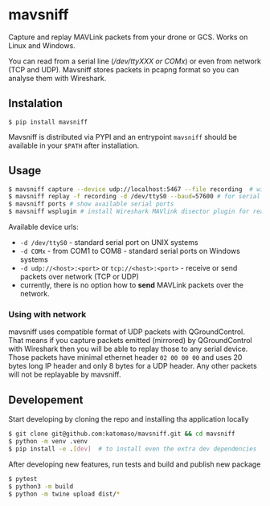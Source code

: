 # mavsniff

Capture and replay MAVLink packets from your drone or GCS. Works on Linux and Windows.

You can read from a serial line (_/dev/ttyXXX or COMx_) or even from network (TCP and UDP). Mavsniff stores packets in pcapng format so you can analyse them with Wireshark.

## Instalation

```$ pip install mavsniff```

Mavsniff is distributed via PYPI and an entrypoint `mavsniff` should be available in your `$PATH` after installation.

## Usage

```bash
$ mavsniff capture --device udp://localhost:5467 --file recording  # will append .pcapng to the file name autom7y
$ mavsniff replay -f recording -d /dev/ttyS0 --baud=57600 # for serial line, specify baud if different from 115200
$ mavsniff ports # show available serial ports
$ mavsniff wsplugin # install Wireshark MAVlink disector plugin for reading Mavlink packets
```

Available device urls:
 * `-d /dev/ttyS0` - standard serial port on UNIX systems
 * `-d COMx` - from COM1 to COM8 - standard serial ports on Windows systems
 * `-d udp://<host>:<port>` or `tcp://<host>:<port>` - receive or send packets over network (TCP or UDP)
 * currently, there is no option how to **send** MAVLink packets over the network.

### Using with network

mavsniff uses compatible format of UDP packets with QGroundControl. That means if you capture packets
emitted (mirrored) by QGroundControl with Wireshark then you will be able to replay those to any serial
device. Those packets have minimal ethernet header `02 00 00 00` and uses 20 bytes long IP header and
only 8 bytes for a UDP header. Any other packets will not be replayable by mavsniff.


## Developement

Start developing by cloning the repo and installing tha application locally

```bash
$ git clone git@github.com:katomaso/mavsniff.git && cd mavsniff
$ python -m venv .venv
$ pip install -e .[dev]  # to install even the extra dev dependencies
```

After developing new features, run tests and build and publish new package

```bash
$ pytest
$ python3 -m build
$ python -m twine upload dist/*
```
